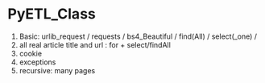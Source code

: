 # PyETL_Class

1. Basic: urlib_request / requests / bs4_Beautiful / find(All) / select(_one) / 
2. all real article title and url : for + select/findAll
3. cookie
4. exceptions
5. recursive: many pages

